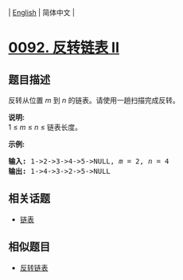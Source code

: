 
| [English](README_EN.md) | 简体中文 |
# [0092. 反转链表 II](https://leetcode-cn.com/problems/reverse-linked-list-ii/)
## 题目描述
<p>反转从位置 <em>m</em> 到 <em>n</em> 的链表。请使用一趟扫描完成反转。</p>

<p><strong>说明:</strong><br>
1 &le;&nbsp;<em>m</em>&nbsp;&le;&nbsp;<em>n</em>&nbsp;&le; 链表长度。</p>

<p><strong>示例:</strong></p>

<pre><strong>输入:</strong> 1-&gt;2-&gt;3-&gt;4-&gt;5-&gt;NULL, <em>m</em> = 2, <em>n</em> = 4
<strong>输出:</strong> 1-&gt;4-&gt;3-&gt;2-&gt;5-&gt;NULL</pre>

## 相关话题
- [链表](https://leetcode-cn.com/tag/linked-list)
## 相似题目
- [反转链表](../reverse-linked-list/README.md)
